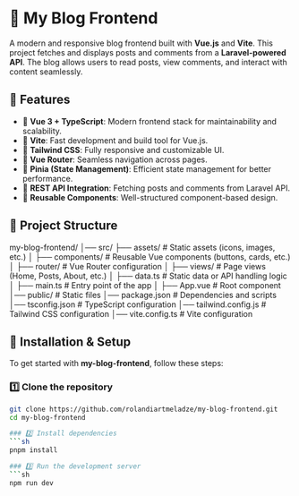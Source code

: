 # 📝 My Blog Frontend

A modern and responsive blog frontend built with **Vue.js** and **Vite**. This project fetches and displays posts and comments from a **Laravel-powered API**. The blog allows users to read posts, view comments, and interact with content seamlessly.

## 🌟 Features
- 🔹 **Vue 3 + TypeScript**: Modern frontend stack for maintainability and scalability.
- 🔹 **Vite**: Fast development and build tool for Vue.js.
- 🔹 **Tailwind CSS**: Fully responsive and customizable UI.
- 🔹 **Vue Router**: Seamless navigation across pages.
- 🔹 **Pinia (State Management)**: Efficient state management for better performance.
- 🔹 **REST API Integration**: Fetching posts and comments from Laravel API.
- 🔹 **Reusable Components**: Well-structured component-based design.

## 📂 Project Structure
my-blog-frontend/ 
    │── src/ 
        ├── assets/ # Static assets (icons, images, etc.) │ 
        ├── components/ # Reusable Vue components (buttons, cards, etc.) │ 
        ├── router/ # Vue Router configuration │ 
        ├── views/ # Page views (Home, Posts, About, etc.) │ 
        ├── data.ts # Static data or API handling logic │ 
        ├── main.ts # Entry point of the app │ 
        ├── App.vue # Root component 
        │── public/ # Static files 
        │── package.json # Dependencies and scripts 
        │── tsconfig.json # TypeScript configuration 
        │── tailwind.config.js # Tailwind CSS configuration 
        │── vite.config.ts # Vite configuration

    
## 🚀 Installation & Setup
To get started with **my-blog-frontend**, follow these steps:

### 1️⃣ Clone the repository
```sh
git clone https://github.com/rolandiartmeladze/my-blog-frontend.git
cd my-blog-frontend

### 2️⃣ Install dependencies
```sh
pnpm install

### 3️⃣ Run the development server
```sh
npm run dev


